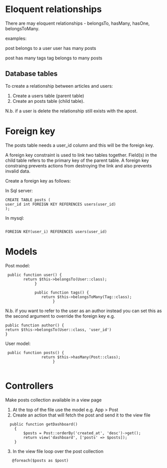 Eloquent relationships
=======================

There are may eloquent relationships - belongsTo, hasMany, hasOne, belongsToMany.

examples:

post belongs to a user
user has many posts

post has many tags
tag belongs to many posts

Database tables
----------------

To create a relationship between articles and users:

1. Create a users table (parent table)
2. Create an posts table (child table). 

N.b. if a user is delete the relationship still exists with the apost.

Foreign key
===============
The posts table needs a user_id column and this will be the foreign key.

A foreign key constraint is used to link two tables together. Field(s) in the child table refers to the primary key of the parent table.  A foreign key constraing prevents 
actions from destroying the link and also prevents invalid data.

Create a foreign key as follows:

In Sql server:

```
CREATE TABLE posts (
user_id int FOREIGN KEY REFERENCES users(user_id)
);
```
In mysql:
```

FOREIGN KEY(user_i) REFERENCES users(user_id)
```
Models
========

Post model:

```
 public function user() {
        return $this->belongsTo(User::class);
             } 

             public function tags() {
                return $this->belongsToMany(Tag::class);
                     } 
```
N.b. if you want to refer to the user as an author instead you can set this as the second argument to override the foreign key e.g.

```
public function author() {
return $this->belongsTo(User::class, 'user_id')
}

```
User model:

```
 public function posts() {
                return $this->hasMany(Post::class);
                     } 
                     
```

Controllers
============

Make posts collection available in a view page

1. At the top of the file use the model e.g. App > Post
2. Create an action that will fetch the post and send it to the view file


```
  public function getDashboard()
    {
        $posts = Post::orderBy('created_at', 'desc')->get();
        return view('dashboard', ['posts' => $posts]);
    }
```
3. In the view file loop over the post collection
```
   @foreach($posts as $post)
```


